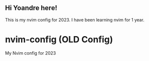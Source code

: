 ## Hi Yoandre here!
This is my nvim config for 2023. I have been learning nvim for 1 year.


# nvim-config (OLD Config)
My Nvim config for 2023
